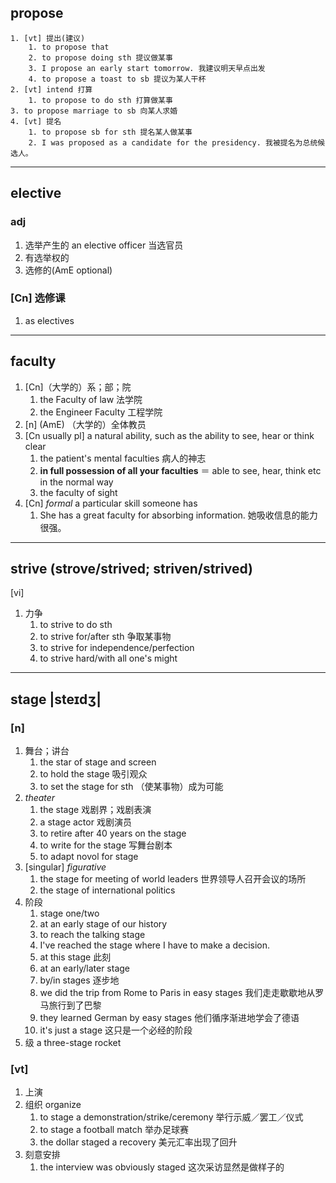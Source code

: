 ## propose
    1. [vt] 提出(建议)
        1. to propose that
        2. to propose doing sth 提议做某事
        3. I propose an early start tomorrow. 我建议明天早点出发
        4. to propose a toast to sb 提议为某人干杯
    2. [vt] intend 打算
        1. to propose to do sth 打算做某事
    3. to propose marriage to sb 向某人求婚
    4. [vt] 提名
        1. to propose sb for sth 提名某人做某事
        2. I was proposed as a candidate for the presidency. 我被提名为总统候选人。

***
## elective
### adj
1. 选举产生的 an elective officer 当选官员
2. 有选举权的
4. 选修的(AmE optional)
### [Cn] 选修课
1. as electives
***
## faculty
1. [Cn]（大学的）系；部；院
    1. the Faculty of law 法学院
    2. the Engineer Faculty  工程学院
2. [n] (AmE) （大学的）全体教员
3. [Cn usually pl] a natural ability, such as the ability to see, hear or think clear
    1. the patient's mental faculties 病人的神志
    2. **in full possession of all your faculties** ＝ able to see, hear, think etc in the normal way
    3. the faculty of sight
4. [Cn] *formal* a particular skill someone has
    1. She has a great faculty for absorbing information. 她吸收信息的能力很强。

***
## strive (strove/strived; striven/strived)
[vi]
1. 力争
    1. to strive to do sth
    2. to strive for/after sth 争取某事物
    3. to strive for independence/perfection
    4. to strive hard/with all one's might

***
## stage |steɪdʒ|
### [n]
1. 舞台；讲台
    1. the star of stage and screen
    2. to hold the stage 吸引观众
    3. to set the stage for sth （使某事物）成为可能
2. *theater*
    1. the stage 戏剧界；戏剧表演
    2. a stage actor 戏剧演员
    3. to retire after 40 years on the stage
    4. to write for the stage 写舞台剧本
    5. to adapt novol for stage
3. [singular] *figurative*
    1. the stage for meeting of world leaders 世界领导人召开会议的场所
    2. the stage of international politics
4. 阶段
    1. stage one/two
    2. at an early stage of our history
    3. to reach the talking stage
    4. I've reached the stage where I have to make a decision.
    5. at this stage 此刻
    6. at an early/later stage
    7. by/in stages 逐步地
    8. we did the trip from Rome to Paris in easy stages 我们走走歇歇地从罗马旅行到了巴黎
    9. they learned German by easy stages 他们循序渐进地学会了德语
    10. it's just a stage 这只是一个必经的阶段
5. 级 a three-stage rocket

### [vt]
1. 上演
2. 组织 organize
    1. to stage a demonstration/strike/ceremony 举行示威／罢工／仪式
    2. to stage a football match 举办足球赛
    3. the dollar staged a recovery 美元汇率出现了回升
3. 刻意安排
    1. the interview was obviously staged 这次采访显然是做样子的
